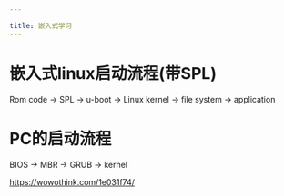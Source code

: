 ```yaml
---

title: 嵌入式学习
---
```


# 嵌入式linux启动流程(带SPL)
Rom code -> SPL -> u-boot -> Linux kernel -> file system -> application

# PC的启动流程
BIOS -> MBR -> GRUB -> kernel



https://wowothink.com/1e031f74/